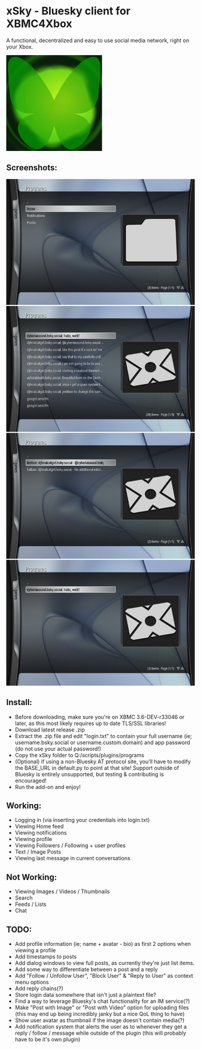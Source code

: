 # xSky - Bluesky client for XBMC4Xbox

A functional, decentralized and easy to use social media network, right on your Xbox.

![icon](icon.png)

## Screenshots:
![1](screenshots/1.png)
![2](screenshots/2.png)
![3](screenshots/3.png)
![4](screenshots/4.png)


## Install:
- Before downloading, make sure you're on XBMC 3.6-DEV-r33046 or later, as this most likely requires up to date TLS/SSL libraries!
- Download latest release .zip
- Extract the .zip file and edit "login.txt" to contain your full username (ie; username.bsky.social or username.custom.domain) and app password (do not use your actual password!)
- Copy the xSky folder to Q:/scripts/plugins/programs
- (Optional) if using a non-Bluesky AT protocol site, you'll have to modify the BASE_URL in default.py to point at that site! Support outside of Bluesky is entirely unsupported, but testing & contributing is encouraged!
- Run the add-on and enjoy!

## Working:
- Logging in (via inserting your credentials into login.txt)
- Viewing Home feed
- Viewing notifications
- Viewing profile
- Viewing Followers / Following + user profiles
- Text / Image Posts
- Viewing last message in current conversations

## Not Working:
- Viewing Images / Videos / Thumbnails
- Search
- Feeds / Lists
- Chat

## TODO:
- Add profile information (ie; name + avatar - bio) as first 2 options when viewing a profile
- Add timestamps to posts
- Add dialog windows to view full posts, as currently they're just list items.
- Add some way to differentiate between a post and a reply
- Add "Follow / Unfollow User", "Block User" & "Reply to User" as context menu options
- Add reply chains(?)
- Store login data somewhere that isn't just a plaintext file?
- Find a way to leverage Bluesky's chat functionality for an IM service(?)
- Make "Post with Image" or "Post with Video" option for uploading files (this may end up being incredibly janky but a nice QoL thing to have)
- Show user avatar as thumbnail if the image doesn't contain media(?)
- Add notification system that alerts the user as to whenever they get a reply / follow / message while outside of the plugin (this will probably have to be it's own plugin)
